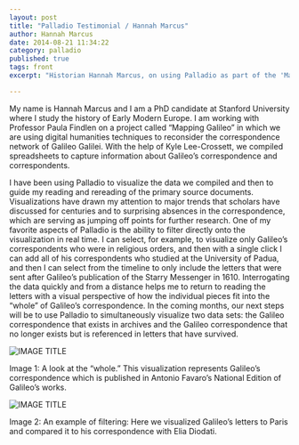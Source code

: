 ```yaml
---
layout: post
title: "Palladio Testimonial / Hannah Marcus"
author: Hannah Marcus
date: 2014-08-21 11:34:22
category: palladio
published: true
tags: front
excerpt: "Historian Hannah Marcus, on using Palladio as part of the 'Mapping Galileo' project."

---
```



My name is Hannah Marcus and I am a PhD candidate at Stanford University where I study the history of Early Modern Europe.  I am working with Professor Paula Findlen on a project called “Mapping Galileo” in which we are using digital humanities techniques to reconsider the correspondence network of Galileo Galilei.  With the help of Kyle Lee-Crossett, we compiled spreadsheets to capture information about Galileo’s correspondence and correspondents. 

I have been using Palladio to visualize the data we compiled and then to guide my reading and rereading of the primary source documents.  Visualizations have drawn my attention to major trends that scholars have discussed for centuries and to surprising absences in the correspondence, which are serving as jumping off points for further research.  One of my favorite aspects of Palladio is the ability to filter directly onto the visualization in real time.  I can select, for example, to visualize only Galileo’s correspondents who were in religious orders, and then with a single click I can add all of his correspondents who studied at the University of Padua, and then I can select from the timeline to only include the letters that were sent after Galileo’s publication of the Starry Messenger in 1610. Interrogating the data quickly and from a distance helps me to return to reading the letters with a visual perspective of how the individual pieces fit into the “whole” of Galileo’s correspondence. In the coming months, our next steps will be to use Palladio to simultaneously visualize two data sets: the Galileo correspondence that exists in archives and the Galileo correspondence that no longer exists but is referenced in letters that have survived. 

![IMAGE TITLE]({{site.urlimg}}/marcus1.jpg)

Image 1: A look at the “whole.” This visualization represents Galileo’s correspondence which is published in Antonio Favaro’s National Edition of Galileo’s works.

![IMAGE TITLE]({{site.urlimg}}/marcus2.jpg)

Image 2: An example of filtering: Here we visualized Galileo’s letters to Paris and compared it to his correspondence with Elia Diodati.